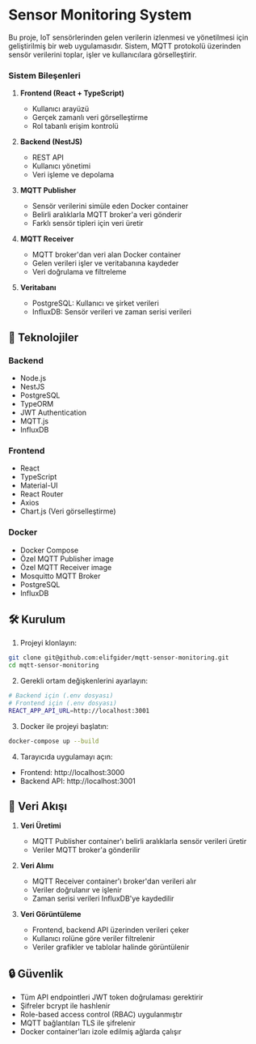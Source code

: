 # Sensor Monitoring System

Bu proje, IoT sensörlerinden gelen verilerin izlenmesi ve yönetilmesi için geliştirilmiş bir web uygulamasıdır. Sistem, MQTT protokolü üzerinden sensör verilerini toplar, işler ve kullanıcılara görselleştirir.


### Sistem Bileşenleri

1. **Frontend (React + TypeScript)**
   - Kullanıcı arayüzü
   - Gerçek zamanlı veri görselleştirme
   - Rol tabanlı erişim kontrolü

2. **Backend (NestJS)**
   - REST API
   - Kullanıcı yönetimi
   - Veri işleme ve depolama

3. **MQTT Publisher**
   - Sensör verilerini simüle eden Docker container
   - Belirli aralıklarla MQTT broker'a veri gönderir
   - Farklı sensör tipleri için veri üretir

4. **MQTT Receiver**
   - MQTT broker'dan veri alan Docker container
   - Gelen verileri işler ve veritabanına kaydeder
   - Veri doğrulama ve filtreleme

5. **Veritabanı**
   - PostgreSQL: Kullanıcı ve şirket verileri
   - InfluxDB: Sensör verileri ve zaman serisi verileri

## 🚀 Teknolojiler

### Backend
- Node.js
- NestJS
- PostgreSQL
- TypeORM
- JWT Authentication
- MQTT.js
- InfluxDB

### Frontend
- React
- TypeScript
- Material-UI
- React Router
- Axios
- Chart.js (Veri görselleştirme)

### Docker
- Docker Compose
- Özel MQTT Publisher image
- Özel MQTT Receiver image
- Mosquitto MQTT Broker
- PostgreSQL
- InfluxDB

## 🛠 Kurulum

1. Projeyi klonlayın:
```bash
git clone git@github.com:elifgider/mqtt-sensor-monitoring.git
cd mqtt-sensor-monitoring
```

2. Gerekli ortam değişkenlerini ayarlayın:
```bash
# Backend için (.env dosyası)
# Frontend için (.env dosyası)
REACT_APP_API_URL=http://localhost:3001
```

3. Docker ile projeyi başlatın:
```bash
docker-compose up --build
```

4. Tarayıcıda uygulamayı açın:
- Frontend: http://localhost:3000
- Backend API: http://localhost:3001

## 🔄 Veri Akışı

1. **Veri Üretimi**
   - MQTT Publisher container'ı belirli aralıklarla sensör verileri üretir
   - Veriler MQTT broker'a gönderilir

2. **Veri Alımı**
   - MQTT Receiver container'ı broker'dan verileri alır
   - Veriler doğrulanır ve işlenir
   - Zaman serisi verileri InfluxDB'ye kaydedilir

3. **Veri Görüntüleme**
   - Frontend, backend API üzerinden verileri çeker
   - Kullanıcı rolüne göre veriler filtrelenir
   - Veriler grafikler ve tablolar halinde görüntülenir


## 🔒 Güvenlik

- Tüm API endpointleri JWT token doğrulaması gerektirir
- Şifreler bcrypt ile hashlenir
- Role-based access control (RBAC) uygulanmıştır
- MQTT bağlantıları TLS ile şifrelenir
- Docker container'ları izole edilmiş ağlarda çalışır
